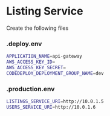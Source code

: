 # Listing Service

Create the following files

### .deploy.env
~~~sh
APPLICATION_NAME=api-gateway
AWS_ACCESS_KEY_ID=
AWS_ACCESS_KEY_SECRET=
CODEDEPLOY_DEPLOYMENT_GROUP_NAME=dev
~~~

### .production.env
~~~sh
LISTINGS_SERVICE_URI=http://10.0.1.5
USERS_SERVICE_URI=http://10.0.1.6
~~~